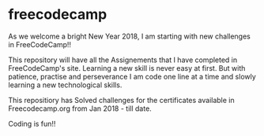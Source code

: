 # freecodecamp

As we welcome a bright New Year 2018, I am starting with new challenges in FreeCodeCamp!! 

This repository will have all the Assignements that I have completed in FreeCodeCamp's site. Learning a new skill is never easy at first. But with patience, practise and perseverance I am code one line at a time and slowly learning a new technological skills.

This repositiory has Solved challenges for the certificates available in Freecodecamp.org from Jan 2018 - till date.

Coding is fun!! 
